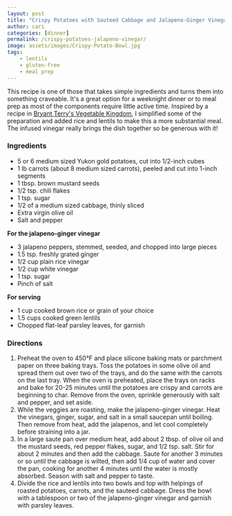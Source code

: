 ```yaml
---
layout: post
title: "Crispy Potatoes with Sauteed Cabbage and Jalapeno-Ginger Vinegar"
author: cari
categories: [dinner]
permalink: /crispy-potatoes-jalapeno-vinegar/
image: assets/images/Crispy-Potato-Bowl.jpg
tags:
    - lentils
    - gluten-free
    - meal prep
---
```


This recipe is one of those that takes simple ingredients and turns them into something craveable. It's a great option for a weeknight dinner or to meal prep as most of the components require little active time. Inspired by a recipe in [Bryant Terry's Vegetable Kingdom](https://www.penguinrandomhouse.com/books/564101/vegetable-kingdom-by-bryant-terry/), I simplified some of the preparation and added rice and lentils to make this a more substantial meal. The infused vinegar really brings the dish together so be generous with it!

<h3> Ingredients </h3>

- 5 or 6 medium sized Yukon gold potatoes, cut into 1/2-inch cubes
- 1 lb carrots (about 8 medium sized carrots), peeled and cut into 1-inch segments
- 1 tbsp. brown mustard seeds
- 1/2 tsp. chili flakes
- 1 tsp. sugar
- 1/2 of a medium sized cabbage, thinly sliced
- Extra virgin olive oil
- Salt and pepper

**For the jalapeno-ginger vinegar**
- 3 jalapeno peppers, stemmed, seeded, and chopped into large pieces
- 1.5 tsp. freshly grated ginger
- 1/2 cup plain rice vinegar
- 1/2 cup white vinegar
- 1 tsp. sugar
- Pinch of salt

**For serving**
- 1 cup cooked brown rice or grain of your choice
- 1.5 cups cooked green lentils
- Chopped flat-leaf parsley leaves, for garnish

<h3> Directions </h3>

1. Preheat the oven to 450&deg;F and place silicone baking mats or parchment paper on three baking trays. Toss the potatoes in some olive oil and spread them out over two of the trays, and do the same with the carrots on the last tray. When the oven is preheated, place the trays on racks and bake for 20-25 minutes until the potatoes are crispy and carrots are beginning to char. Remove from the oven, sprinkle generously with salt and pepper, and set aside.
2. While the veggies are roasting, make the jalapeno-ginger vinegar. Heat the vinegars, ginger, sugar, and salt in a small saucepan until boiling. Then remove from heat, add the jalapenos, and let cool completely before straining into a jar.
3. In a large saute pan over medium heat, add about 2 tbsp. of olive oil and the mustard seeds, red pepper flakes, sugar, and 1/2 tsp. salt. Stir for about 2 minutes and then add the cabbage. Saute for another 3 minutes or so until the cabbage is wilted, then add 1/4 cup of water and cover the pan, cooking for another 4 minutes until the water is mostly absorbed. Season with salt and pepper to taste.
4. Divide the rice and lentils into two bowls and top with helpings of roasted potatoes, carrots, and the sauteed cabbage. Dress the bowl with a tablespoon or two of the jalapeno-ginger vinegar and garnish with parsley leaves.